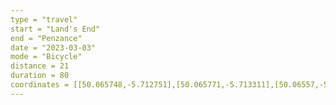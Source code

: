 ```yaml
---
type = "travel"
start = "Land's End"
end = "Penzance"
date = "2023-03-03"
mode = "Bicycle"
distance = 21
duration = 80
coordinates = [[50.065748,-5.712751],[50.065771,-5.713311],[50.06557,-5.714564],[50.065745,-5.71455],[50.065596,-5.71438],[50.065893,-5.713797],[50.065913,-5.711313],[50.066097,-5.709354],[50.066171,-5.71102],[50.066444,-5.708682],[50.066329,-5.707548],[50.067958,-5.708793],[50.069922,-5.708518],[50.071108,-5.70688],[50.07068,-5.705129],[50.072411,-5.705445],[50.073585,-5.704426],[50.074646,-5.703655],[50.075805,-5.702399],[50.076734,-5.698646],[50.077053,-5.696879],[50.077963,-5.694335],[50.077989,-5.69279],[50.077449,-5.690623],[50.076278,-5.688336],[50.077126,-5.685178],[50.076291,-5.681919],[50.077044,-5.679624],[50.077242,-5.676113],[50.078005,-5.672963],[50.079838,-5.669055],[50.077728,-5.665684],[50.075472,-5.661513],[50.074675,-5.660475],[50.074644,-5.658535],[50.074195,-5.65545],[50.073709,-5.651244],[50.073003,-5.648049],[50.072009,-5.645241],[50.06961,-5.641475],[50.069497,-5.639312],[50.068748,-5.637459],[50.068194,-5.635982],[50.067215,-5.634002],[50.068085,-5.632202],[50.069812,-5.630162],[50.071143,-5.627456],[50.071984,-5.625602],[50.072995,-5.624067],[50.074237,-5.622951],[50.075235,-5.621543],[50.076245,-5.619143],[50.07682,-5.615703],[50.07588,-5.610885],[50.076074,-5.608128],[50.075893,-5.60484],[50.076565,-5.601279],[50.076703,-5.599014],[50.076612,-5.597345],[50.076777,-5.594049],[50.077354,-5.590265],[50.077412,-5.584501],[50.077401,-5.581586],[50.076993,-5.577205],[50.077306,-5.575934],[50.077755,-5.574607],[50.077823,-5.572828],[50.078523,-5.571077],[50.078943,-5.569965],[50.078802,-5.56838],[50.078574,-5.566495],[50.078897,-5.564666],[50.079599,-5.562863],[50.0818,-5.55947],[50.083411,-5.556976],[50.08502,-5.555517],[50.086611,-5.55525],[50.089003,-5.55586],[50.090912,-5.555922],[50.093282,-5.555741],[50.095694,-5.554627],[50.097568,-5.554022],[50.099065,-5.552765],[50.102399,-5.551996],[50.105586,-5.550876],[50.107527,-5.549465],[50.109087,-5.547687],[50.111075,-5.545002],[50.112272,-5.541572],[50.113795,-5.542789],[50.115522,-5.544871],[50.116579,-5.545975],[50.116828,-5.547769],[50.116936,-5.550915],[50.117666,-5.552983],[50.118022,-5.55434],[50.117995,-5.556],[50.118081,-5.557335],[50.117974,-5.557883],[50.117969,-5.557891]]
---
```

